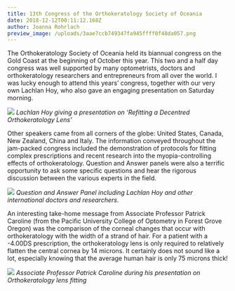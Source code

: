 ```yaml
---
title: 13th Congress of the Orthokeratology Society of Oceania
date: 2018-12-12T00:11:12.168Z
author: Joanna Rohrlach
preview_image: /uploads/3aae7ccb749347fa945ffff0f48da057.png
---
```


The Orthokeratology Society of Oceania held its biannual congress on the Gold Coast at the beginning of October this year. This two and a half day congress was well supported by many optometrists, doctors and orthokeratology researchers and entrepreneurs from all over the world. I was lucky enough to attend this years’ congress, together with our very own Lachlan Hoy, who also gave an engaging presentation on Saturday morning.

![](/uploads/20181005_143709.jpg)
_Lachlan Hoy giving a presentation on ‘Refitting a Decentred Orthokeratology Lens’_

Other speakers came from all corners of the globe: United States, Canada, New Zealand, China and Italy. The information conveyed throughout the jam-packed congress included the demonstration of protocols for fitting complex prescriptions and recent research into the myopia-controlling effects of orthokeratology. Question and Answer panels were also a terrific opportunity to ask some specific questions and hear the rigorous discussion between the various experts in the field.

![](/uploads/20181005_154340.jpg)
_Question and Answer Panel including Lachlan Hoy and other international doctors and researchers._

An interesting take-home message from Associate Professor Patrick Caroline (from the Pacific University College of Optometry in Forest Grove Oregon) was the comparison of the corneal changes that occur with orthokeratology with the width of a strand of hair. For a patient with a -4.00DS prescription, the orthokeratology lens is only required to relatively flatten the central cornea by 14 microns. It certainly does not sound like a lot, especially knowing that the average human hair is only 75 microns thick!

![](/uploads/20181005_172709.jpg)
_Associate Professor Patrick Caroline during his presentation on Orthokeratology lens fitting_
